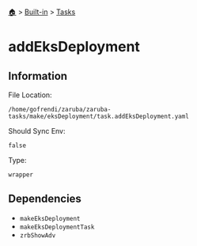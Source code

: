 <!--startTocHeader-->
[🏠](../../README.md) > [Built-in](../README.md) > [Tasks](README.md)
# addEksDeployment
<!--endTocHeader-->


## Information

File Location:

    /home/gofrendi/zaruba/zaruba-tasks/make/eksDeployment/task.addEksDeployment.yaml

Should Sync Env:

    false

Type:

    wrapper


## Dependencies

- `makeEksDeployment`
- `makeEksDeploymentTask`
- `zrbShowAdv`



<!--startTocSubtopic-->

<!--endTocSubtopic-->